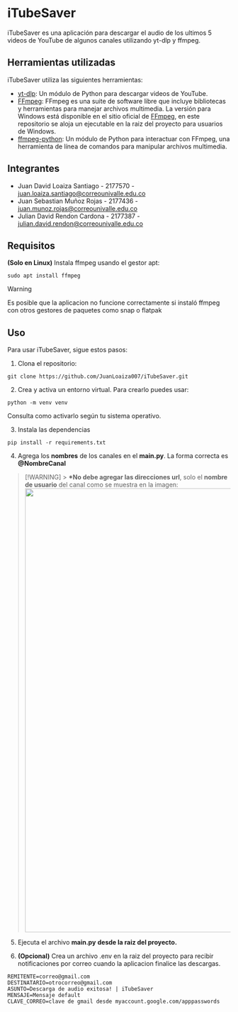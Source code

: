# iTubeSaver

iTubeSaver es una aplicación para descargar el audio de los ultimos 5 videos de YouTube de algunos canales utilizando yt-dlp y ffmpeg.

## Herramientas utilizadas

iTubeSaver utiliza las siguientes herramientas:

- [yt-dlp](https://pypi.org/project/yt-dlp/): Un módulo de Python para descargar videos de YouTube.
- [FFmpeg](https://ffmpeg.org/): FFmpeg es una suite de software libre que incluye bibliotecas y herramientas para manejar archivos multimedia. La versión para Windows está disponible en el sitio oficial de [FFmpeg](https://ffmpeg.org/download.html#build-windows), en este repositorio se aloja un ejecutable en la raiz del proyecto para usuarios de Windows.
- [ffmpeg-python](https://pypi.org/project/ffmpeg-python/): Un módulo de Python para interactuar con FFmpeg, una herramienta de línea de comandos para manipular archivos multimedia.

## Integrantes

- Juan David Loaiza Santiago - 2177570 - juan.loaiza.santiago@correounivalle.edu.co
- Juan Sebastian Muñoz Rojas - 2177436 - juan.munoz.rojas@correounivalle.edu.co
- Julian David Rendon Cardona - 2177387 - julian.david.rendon@correounivalle.edu.co

## Requisitos

**(Solo en Linux)** Instala ffmpeg usando el gestor apt:

```
sudo apt install ffmpeg
```

> [!WARNING]
> Es posible que la aplicacion no funcione correctamente si instaló ffmpeg con otros gestores de paquetes como snap o flatpak

## Uso

Para usar iTubeSaver, sigue estos pasos:

1. Clona el repositorio:

```
git clone https://github.com/JuanLoaiza007/iTubeSaver.git
```

2. Crea y activa un entorno virtual. Para crearlo puedes usar:

```
python -m venv venv
```

Consulta como activarlo según tu sistema operativo.

3. Instala las dependencias

```
pip install -r requirements.txt
```

4. Agrega los **nombres** de los canales en el **main.py**. La forma correcta es **@NombreCanal**

> [!WARNING] > **\*No debe agregar las direcciones url**, solo el **nombre de usuario** del canal como se muestra en la imagen:
> <img src="https://github.com/JuanLoaiza007/iTubeSaver/assets/116226390/0b132711-eb59-40a0-9d32-cf58ec84da99" width="1000"/>

5. Ejecuta el archivo **main.py** **desde la raiz del proyecto.**

6. **(Opcional)** Crea un archivo .env en la raiz del proyecto para recibir notificaciones por correo cuando la aplicacion finalice las descargas.

```
REMITENTE=correo@gmail.com
DESTINATARIO=otrocorreo@gmail.com
ASUNTO=Descarga de audio exitosa! | iTubeSaver
MENSAJE=Mensaje default
CLAVE_CORREO=clave de gmail desde myaccount.google.com/apppasswords
```
